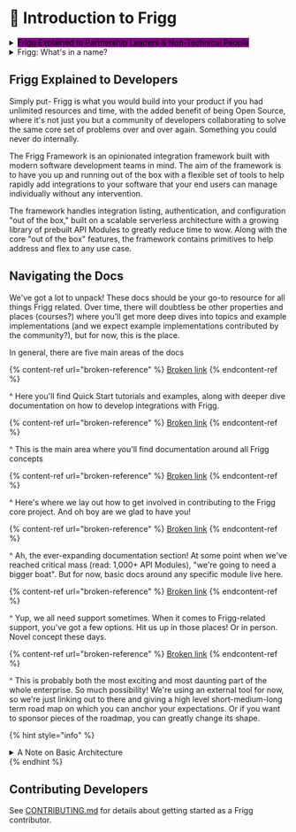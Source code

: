 # 🥳 Introduction to Frigg

<details>

<summary><mark style="background-color:purple;">Frigg Explained to Partnership Leaders &#x26; Non-Technical People</mark></summary>

The Frigg Integration Framework is a software development tool intended to help engineers build integrations faster.

While we all know that new "tech partnerships" unlock business opportunities, integration development is a complex, product-driven process performed by engineers and designers. Partnership leaders can't conjure new integrations into existence; product & engineering resources must be engaged and supported.

Given these dynamics, partnership leaders often seek _external_ vendors and tools to get integrations built. This search brings them to Frigg and [Left Hook](https://lefthook.com).

Before you introduce Frigg to your engineering colleagues, partnership leaders should understand Frigg at a non-technical level. Our [Non-Technical Overview Doc](https://docs.google.com/document/d/e/2PACX-1vRzCTIUhUj5NC5CKIOhn36NGu6TbUPMwMF5-hFLJ2fuhfrCJ2VXnabtxqE429iP1CxPPgPyhzez41jk/pub) is intended to provide this context and support your internal advocacy for Frigg.

Meanwhile, Frigg's documentation site is targeted at engineers and product leaders who will need to understand the framework as a development tool.&#x20;

If you're ready to introduce Frigg to your technical colleagues, share this documentation site. Our [live demo site](https://demo.friggframework.,org) is also instructive to both technical and non-technical audiences as well.

Have questions? Chat with us

</details>

<details>

<summary>Frigg: What's in a name?</summary>

Frigg Defintion:

* Frigg \*\*\*\*is the Norse goddess of **marriage** and **partnerships**
* Frigg means **“Beloved”** in Old Norse
* She flies the earthly skies as a falcon
* She is known in folklore as the **“weaver of the clouds”**

The Frigg Integration Framework powers integrations between software companies, the majority of which are in the cloud, speeding up time to live on tech partnerships.

</details>

## Frigg Explained to Developers&#x20;

Simply put- Frigg is what you would build into your product if you had unlimited resources and time, with the added benefit of being Open Source, where it's not just you but a community of developers collaborating to solve the same core set of problems over and over again. Something you could never do internally.

The Frigg Framework is an opinionated integration framework built with modern software development teams in mind. The aim of the framework is to have you up and running out of the box with a flexible set of tools to help rapidly add integrations to your software that your end users can manage individually without any intervention.&#x20;

The framework handles integration listing, authentication, and configuration "out of the box," built on a scalable serverless architecture with a growing library of prebuilt API Modules to greatly reduce time to wow. Along with the core "out of the box" features, the framework contains primitives to help address and flex to any use case.&#x20;

## Navigating the Docs

We've got a lot to unpack! These docs should be your go-to resource for all things Frigg related. Over time, there will doubtless be other properties and places (courses?) where you'll get more deep dives into topics and example implementations (and we expect example implementations contributed by the community?), but for now, this is the place.

In general, there are five main areas of the docs

{% content-ref url="broken-reference" %}
[Broken link](broken-reference)
{% endcontent-ref %}

^ Here you'll find Quick Start tutorials and examples, along with deeper dive documentation on how to develop integrations with Frigg.

{% content-ref url="broken-reference" %}
[Broken link](broken-reference)
{% endcontent-ref %}

^ This is the main area where you'll find documentation around all Frigg concepts

{% content-ref url="broken-reference" %}
[Broken link](broken-reference)
{% endcontent-ref %}

^ Here's where we lay out how to get involved in contributing to the Frigg core project. And oh boy are we glad to have you!

{% content-ref url="broken-reference" %}
[Broken link](broken-reference)
{% endcontent-ref %}

^ Ah, the ever-expanding documentation section! At some point when we've reached critical mass (read: 1,000+ API Modules), "we're going to need a bigger boat". But for now, basic docs around any specific module live here.

{% content-ref url="broken-reference" %}
[Broken link](broken-reference)
{% endcontent-ref %}

^ Yup, we all need support sometimes. When it comes to Frigg-related support, you've got a few options. Hit us up in those places! Or in person. Novel concept these days.

{% content-ref url="broken-reference" %}
[Broken link](broken-reference)
{% endcontent-ref %}

^ This is probably both the most exciting and most daunting part of the whole enterprise. So much possibility! We're using an external tool for now, so we're just linking out to there and giving a high level short-medium-long term road map on which you can anchor your expectations. Or if you want to sponsor pieces of the roadmap, you can greatly change its shape.

{% hint style="info" %}
<details>

<summary>A Note on Basic Architecture</summary>

A Frigg Application is predominantly a backend microservice, with an optional frontend. Most Frigg adopters already have an existing frontend UI built using a framework of their choice, or will bake integration UX into their product's core code. Frigg ships with a simple library of components to get you started quickly. See more details about frontend options here.

In the backend, Frigg is based on the serverless.com framework. This key piece of technology and the underlying compute/architecture under the hood provides a number of advantages:

* Infrastructure-as-Code- The need to manually configure resources on the host provider is greatly reduced
* Deployable to your favorite host- AWS, GCP, Azure, any a list of many more are available
* Horizontal Scalability
* Pay as you go

</details>
{% endhint %}



## Contributing Developers

See [CONTRIBUTING.md](contributing/contributing/) for details about getting started as a Frigg contributor.

